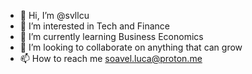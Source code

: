 - 👋 Hi, I’m @svllcu
- 👀 I’m interested in Tech and Finance
- 🌱 I’m currently learning Business Economics
- 💞️ I’m looking to collaborate on anything that can grow
- 📫 How to reach me soavel.luca@proton.me

<!---
svllcu/svllcu is a ✨ special ✨ repository because its `README.md` (this file) appears on your GitHub profile.
You can click the Preview link to take a look at your changes.
--->
